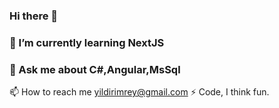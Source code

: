 ### Hi there 👋
### 🌱 I’m currently learning NextJS
### 💬 Ask me about C#,Angular,MsSql
📫 How to reach me yildirimrey@gmail.com
⚡ Code, I think fun.
<!--
**yildirimrey/yildirimrey** is a ✨ _special_ ✨ repository because its `README.md` (this file) appears on your GitHub profile.

Here are some ideas to get you started:

- 🔭 I’m currently working on ...
- 🌱 I’m currently learning ...
- 👯 I’m looking to collaborate on ...
- 🤔 I’m looking for help with ...
- 
- 📫 How to reach me: ...
- 😄 Pronouns: ...
- ⚡ Fun fact: ...
-->
